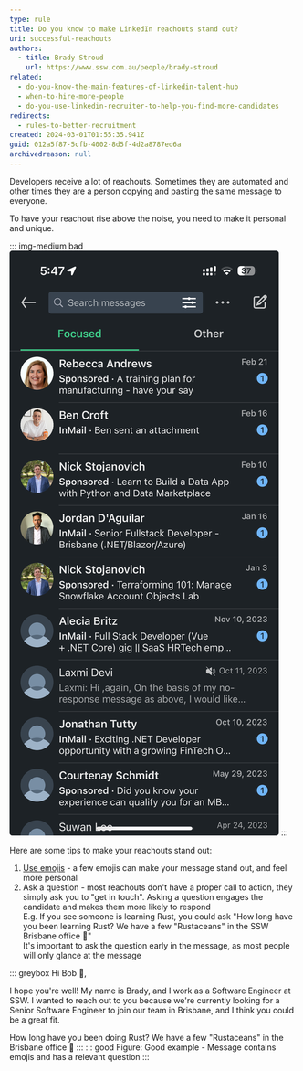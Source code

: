 ```yaml
---
type: rule
title: Do you know to make LinkedIn reachouts stand out?
uri: successful-reachouts
authors:
  - title: Brady Stroud
    url: https://www.ssw.com.au/people/brady-stroud
related:
  - do-you-know-the-main-features-of-linkedin-talent-hub
  - when-to-hire-more-people
  - do-you-use-linkedin-recruiter-to-help-you-find-more-candidates
redirects:
  - rules-to-better-recruitment
created: 2024-03-01T01:55:35.941Z
guid: 012a5f87-5cfb-4002-8d5f-4d2a8787ed6a
archivedreason: null
---
```


Developers receive a lot of reachouts. Sometimes they are automated and other times they are a person copying and pasting the same message to everyone.

To have your reachout rise above the noise, you need to make it personal and unique.

::: img-medium bad
![Figure: Typical developers LinkedIn inbox](developer-reachout-spam.png)
:::

<!-- endintro -->

Here are some tips to make your reachouts stand out:

1. [Use emojis](/use-emojis) - a few emojis can make your message stand out, and feel more personal
2. Ask a question - most reachouts don't have a proper call to action, they simply ask you to "get in touch". Asking a question engages the candidate and makes them more likely to respond  
E.g. If you see someone is learning Rust, you could ask "How long have you been learning Rust? We have a few "Rustaceans" in the SSW Brisbane office 🦀"  
It's important to ask the question early in the message, as most people will only glance at the message

::: greybox
Hi Bob 👋,

I hope you're well! My name is Brady, and I work as a Software Engineer at SSW. I wanted to reach out to you because we're currently looking for a Senior Software Engineer to join our team in Brisbane, and I think you could be a great fit.

How long have you been doing Rust?
We have a few "Rustaceans" in the Brisbane office 🦀
:::
::: good
Figure: Good example - Message contains emojis and has a relevant question
:::
